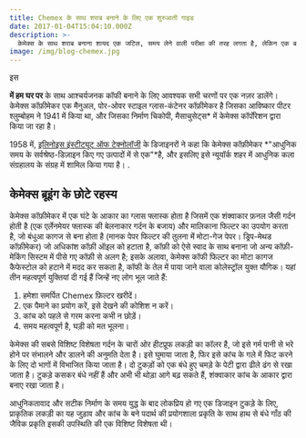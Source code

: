 ```yaml
---
title: Chemex के साथ शराब बनाने के लिए एक शुरुआती गाइड
date: 2017-01-04T15:04:10.000Z
description: >-
  केमेक्स के साथ शराब बनाना शायद एक जटिल, समय लेने वाली परीक्षा की तरह लगता है, लेकिन एक बार जब आप इस प्रक्रिया के अभ्यस्त हो जाते हैं, तो यह एक सुखदायक अनुष्ठान बन जाता है जो हर बार प्रयास के लायक होता है।
image: /img/blog-chemex.jpg
---
```


इस

 **</a> में हम घर पर** के साथ आश्चर्यजनक कॉफी बनाने के लिए आवश्यक सभी चरणों पर एक नज़र डालेंगे। केमेक्स कॉफ़ीमेकर एक मैनुअल, पोर-ओवर स्टाइल ग्लास-कंटेनर कॉफ़ीमेकर है जिसका आविष्कार पीटर श्लुम्बोहम ने 1941 में किया था, और जिसका निर्माण चिकोपी, मैसाचुसेट्स\* में केमेक्स कॉर्पोरेशन द्वारा किया जा रहा है।</p> 

1958 में, [इलिनोइस इंस्टीट्यूट ऑफ टेक्नोलॉजी](https://www.spacefarm.digital) के डिजाइनरों ने कहा कि केमेक्स कॉफ़ीमेकर *"आधुनिक समय के सर्वश्रेष्ठ-डिज़ाइन किए गए उत्पादों में से एक"*है, और इसलिए इसे न्यूयॉर्क शहर में आधुनिक कला संग्रहालय के संग्रह में शामिल किया गया है। .



## केमेक्स ब्रूइंग के छोटे रहस्य

केमेक्स कॉफ़ीमेकर में एक घंटे के आकार का ग्लास फ्लास्क होता है जिसमें एक शंक्वाकार फ़नल जैसी गर्दन होती है (एक एर्लेनमेयर फ्लास्क की बेलनाकार गर्दन के बजाय) और मालिकाना फिल्टर का उपयोग करता है, जो बंधुआ कागज से बना होता है (मानक पेपर फिल्टर की तुलना में मोटा-गेज पेपर। ड्रिप-मेथड कॉफ़ीमेकर) जो अधिकांश कॉफ़ी ऑइल को हटाता है, कॉफ़ी को ऐसे स्वाद के साथ बनाना जो अन्य कॉफ़ी-मेकिंग सिस्टम में पीसे गए कॉफ़ी से अलग है; इसके अलावा, केमेक्स कॉफी फिल्टर का मोटा कागज कैफेस्टोल को हटाने में मदद कर सकता है, कॉफी के तेल में पाया जाने वाला कोलेस्ट्रॉल युक्त यौगिक। यहां तीन महत्वपूर्ण युक्तियां दी गई हैं जिन्हें नए लोग भूल जाते हैं:

1. हमेशा समर्पित Chemex फ़िल्टर खरीदें।
2. एक पैमाने का प्रयोग करें, इसे देखने की कोशिश न करें।
3. कांच को पहले से गरम करना कभी न छोड़ें।
4. समय महत्वपूर्ण है, घड़ी को मत भूलना।

केमेक्स की सबसे विशिष्ट विशेषता गर्दन के चारों ओर हीटप्रूफ लकड़ी का कॉलर है, जो इसे गर्म पानी से भरे होने पर संभालने और डालने की अनुमति देता है। इसे घुमाया जाता है, फिर इसे कांच के गले में फिट करने के लिए दो भागों में विभाजित किया जाता है। दो टुकड़ों को एक बंधे हुए चमड़े के पेटी द्वारा ढीले ढंग से रखा जाता है। टुकड़े कसकर बंधे नहीं हैं और अभी भी थोड़ा आगे बढ़ सकते हैं, शंक्वाकार कांच के आकार द्वारा बनाए रखा जाता है।

आधुनिकतावाद और सटीक निर्माण के समय युद्ध के बाद लोकप्रिय हो गए एक डिजाइन टुकड़े के लिए, प्राकृतिक लकड़ी का यह जुड़ाव और कांच के बने पदार्थ की प्रयोगशाला प्रकृति के साथ हाथ से बंधे गाँठ की जैविक प्रकृति इसकी उपस्थिति की एक विशिष्ट विशेषता थी।
